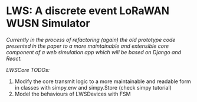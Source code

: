 # LWS: A discrete event LoRaWAN WUSN Simulator

*Currently in the process of refactoring (again) the old prototype code presented in the paper to a more maintainable and extensible core component of a web simulation app which will be based on Django and React.*

*LWSCore TODOs:*
1. Modify the core transmit logic to a more maintainable and readable form in classes with simpy.env and simpy.Store (check simpy tutorial)
2. Model the behaviours of LWSDevices with FSM 